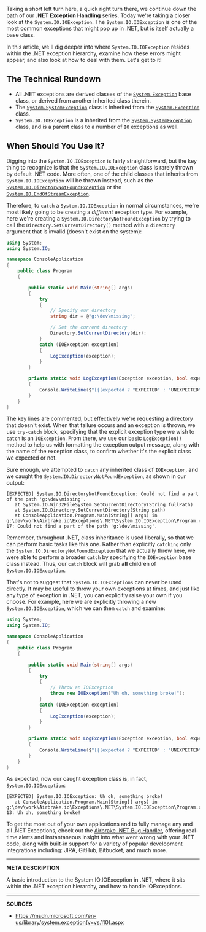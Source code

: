 Taking a short left turn here, a quick right turn there, we continue down the path of our __.NET Exception Handling__ series.  Today we're taking a closer look at the `System.IO.IOException`.  The `System.IO.IOException` is one of the most common exceptions that might pop up in .NET, but is itself actually a base class.

In this article, we'll dig deeper into where `System.IO.IOException` resides within the .NET exception hierarchy, examine how these errors might appear, and also look at how to deal with them.  Let's get to it!

## The Technical Rundown

- All .NET exceptions are derived classes of the [`System.Exception`](https://airbrake.io/blog/dotnet-exception-handling/exception-class-hierarchy) base class, or derived from another inherited class therein.
- The [`System.SystemException`](https://msdn.microsoft.com/en-us/library/system.systemexception(v=vs.110).aspx) class is inherited from the [`System.Exception`](https://airbrake.io/blog/dotnet-exception-handling/exception-class-hierarchy) class.
- `System.IO.IOException` is a inherited from the [`System.SystemException`](https://msdn.microsoft.com/en-us/library/system.systemexception(v=vs.110).aspx) class, and is a parent class to a number of `IO` exceptions as well.

## When Should You Use It?

Digging into the `System.IO.IOException` is fairly straightforward, but the key thing to recognize is that the `System.IO.IOException` class is rarely thrown by default .NET code.  More often, one of the child classes that inherits from `System.IO.IOException` will be thrown instead, such as the [`System.IO.DirectoryNotFoundException`](https://msdn.microsoft.com/en-us/library/system.io.directorynotfoundexception(v=vs.110).aspx) or the [`System.IO.EndOfStreamException`](https://msdn.microsoft.com/en-us/library/system.io.endofstreamexception(v=vs.110).aspx).

Therefore, to `catch` a `System.IO.IOException` in normal circumstances, we're most likely going to be creating a _different_ exception type.  For example, here we're creating a `System.IO.DirectoryNotFoundException` by trying to call the `Directory.SetCurrentDirectory()` method with a `directory` argument that is invalid (doesn't exist on the system):

```cs
using System;
using System.IO;

namespace ConsoleApplication
{
    public class Program
    {

        public static void Main(string[] args)
        {
            try
            {
                // Specify our directory
                string dir = @"g:\dev\missing";

                // Set the current directory
                Directory.SetCurrentDirectory(dir);
            }
            catch (IOException exception)
            {
                LogException(exception);
            }
        }

        private static void LogException(Exception exception, bool expected = true)
        {
            Console.WriteLine($"[{(expected ? "EXPECTED" : "UNEXPECTED")}] {exception.ToString()}: {exception.Message}");
        }
    }
}
```

The key lines are commented, but effectively we're requesting a directory that doesn't exist.  When that failure occurs and an exception is thrown, we use `try-catch` block, specifying that the explicit exception type we wish to `catch` is an `IOException`.  From there, we use our basic `LogException()` method to help us with formatting the exception output message, along with the name of the exception class, to confirm whether it's the explicit class we expected or not.

Sure enough, we attempted to `catch` any inherited class of `IOException`, and we caught the `System.IO.DirectoryNotFoundException`, as shown in our output:

```
[EXPECTED] System.IO.DirectoryNotFoundException: Could not find a part of the path 'g:\dev\missing'.
   at System.IO.Win32FileSystem.SetCurrentDirectory(String fullPath)
   at System.IO.Directory.SetCurrentDirectory(String path)
   at ConsoleApplication.Program.Main(String[] args) in g:\dev\work\Airbrake.io\Exceptions\.NET\System.IO.IOException\Program.cs:line 17: Could not find a part of the path 'g:\dev\missing'.
```

Remember, throughout .NET, class inheritance is used liberally, so that we can perform basic tasks like this one.  Rather than explicitly `catching` only the `System.IO.DirectoryNotFoundException` that we actually threw here, we were able to perform a broader `catch` by specifying the `IOException` base class instead.  Thus, our `catch` block will grab **all** children of `System.IO.IOException`.

That's not to suggest that `System.IO.IOExceptions` can never be used directly.  It may be useful to throw your own exceptions at times, and just like any type of exception in .NET, you can explicitly raise your own if you choose.  For example, here we are explicitly throwing a new `System.IO.IOException`, which we can then `catch` and examine:

```cs
using System;
using System.IO;

namespace ConsoleApplication
{
    public class Program
    {

        public static void Main(string[] args)
        {
            try
            {
                // Throw an IOException
                throw new IOException("Uh oh, something broke!");
            }
            catch (IOException exception)
            {
                LogException(exception);
            }
        }

        private static void LogException(Exception exception, bool expected = true)
        {
            Console.WriteLine($"[{(expected ? "EXPECTED" : "UNEXPECTED")}] {exception.ToString()}: {exception.Message}");
        }
    }
}
```

As expected, now our caught exception class is, in fact, `System.IO.IOException`:

```
[EXPECTED] System.IO.IOException: Uh oh, something broke!
   at ConsoleApplication.Program.Main(String[] args) in g:\dev\work\Airbrake.io\Exceptions\.NET\System.IO.IOException\Program.cs:line 13: Uh oh, something broke!
```

To get the most out of your own applications and to fully manage any and all .NET Exceptions, check out the <a class="js-cta-utm" href="https://airbrake.io/languages/net_bug_tracker?utm_source=blog&amp;utm_medium=end-post&amp;utm_campaign=airbrake-net">Airbrake .NET Bug Handler</a>, offering real-time alerts and instantaneous insight into what went wrong with your .NET code, along with built-in support for a variety of popular development integrations including: JIRA, GitHub, Bitbucket, and much more.

---

__META DESCRIPTION__

A basic introduction to the System.IO.IOException in .NET, where it sits within the .NET exception hierarchy, and how to handle IOExceptions.

---

__SOURCES__

- https://msdn.microsoft.com/en-us/library/system.exception(v=vs.110).aspx
